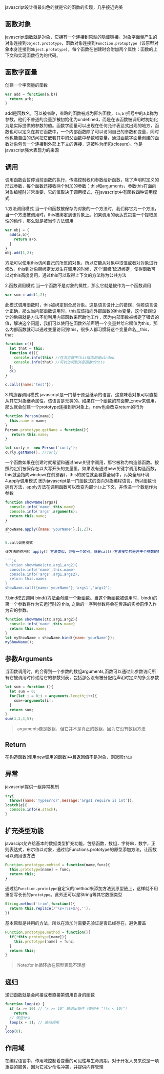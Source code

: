 javascript设计得最出色的就是它的函数的实现，几乎接近完美


## 函数对象
javascript函数就是对象，它拥有一个连接到原型的隐藏链接。对象字面量产生的对象连接到`Object.prototype`，函数对象连接到`Function.protoptype`（该原型对象本身连接到`Object.prototype`），每个函数在创建时会附加两个属性：函数的上下文和实现函数行为的代码。


## 函数字面量
创建一个字面量的函数
```js
var add = function(a,b){
  return a+b;
}

```
add是函数名，可以被省略，省略的函数被成为匿名函数，`(a,b)`括号中的a,b称为参数，他们不普通的变量那被初始化为undefined，而是在该函数被调用时初始化为是实际提供的参数的值。函数字面量可以出现在任何允许表达式出现的地方，函数也可以定义在其它函数中，一个内部函数除了可以访问自己的参数和变量，同时他也能自由的访问把它嵌套其中的父函数中参数和变量，通过函数字面量创建的函数对象包含一个连接到外部上下文的连接，这被称为闭包(closure)。他是javascript强大表现力的来源


## 调用
调用函数会暂停当前函数的执行，传递控制权和参数给新函数，除了声明时定义的形式参数，每个函数还接收两个附加的参数：this和arguments，参数this在面向对象编程时非常重要，它的值取决于调用模式，在javascript中有函数四种调用模式

1.方法调用模式
当一个和函数被保存为对象的一个方法时，我们称它为一个方法，当一个方法被调用时，this被绑定到该对象上。如果调用的表达式包含一个提取属性的动作，那么就是被当作方法调用
```js
var obj = {
  add(a,b){
    return a+b;
  }
}
obj.add(1,2);
```
方法可以使用this访问自己的所属的对象，所以它能从对象中取值或者对对象进行修改，this到对象额绑定发发生在调用的时候，这个‘超级’延迟绑定，使得函数可以对this高度复用，通过this可以取得上下文的方法称为公共方法

2.函数调用模式
当一个函数不是对象的属性，那么它就是被作为一个函数调用
```js
var sum = add(1,2);
```
此模式调用函数时，this被绑定到全局对象。这是语言设计上的错误，倘若语言设计正确，那么当内部函数调用时，this应该指向外部函数的this变量，这个错误设计的后果就是方法不能利用内部函数来帮助他工作，因为内部函数被绑定了错误的值，解决这个问题，我们可以使用在函数外部声明一个变量并给它赋值为this，那么内部函数就可以通过变量访问到this，很多人都习惯将这个变量命名__this，that
```js
function c(){
  let that = this;
  function d(){
    console.info(this) //在浏览器中this指向的是window
    console.info(that) //可以访问到外部函数的this
  };
  d()
}

c.call({name:'test'}); 
```
3.构造器调用模式
javascript是一门基于原型继承的语言，这意味着对象可以直接从其它对象继承属性，该语言是无类的。如果在一个函数的前面带上new来调用，那么就会创建一个prototype连接到新对象上，new也会改变return的行为
```js
function Person(name){
  this.name = name;
}
Person.prototype.getName = function(){
   return this.name;
}

let curly =  new Person('curly');
curly.getName(); //curly
```
一个函数如果在创建时就希望和通过new关键字调用，那它被称为构造器函数。按照约定们被保存在以大写开头的变量里，如果没有通过new关键字调用构造函数，this就会指向window(在浏览器)，this的属性就会暴露全局中，污染全局环境
4.apply调用模式
因为javascript是一门函数式的面向对象编程语言，所以函数也拥有方法，apply方法在调用函数可以改变内部`this`上下文，并传递一个数组作为参数
```js
function showName(args){
  console.info('name',this.name)
  console.info('args',arguments);
  return this.name;
}

showName.apply({name:'yourName'},[1,2]);
``

5.call调用模式

该方法的作用和 apply() 方法类似，只有一个区别，就是call()方法接受的是若干个参数的列表，而apply()方法接受的是一个包含多个参数的数组。

```js
function showName(ctx,arg1,arg2){
  console.info('name',this.name)
  console.info('args',arg1,args2);
  return this.name;
}
showName.call({name:'yourName'},'args1','args2');
```

7.bind模式调用
bind()方法会创建一个新函数。当这个新函数被调用时，bind()的第一个参数将作为它运行时的 this, 之后的一序列参数将会在传递的实参前传入作为它的参数。

```js
function showName(ctx,arg1,arg2){
  console.info('name',this.name)
  return this.name;
}
let myShowName = showName.bind({name:'yourName'});
myShowName();
```

## 参数Arguments
当函数调用时，的会得到一个参数的数组arguments,函数可以通过此参数访问所有它被调用时传递给它的参数列表，包括那么没有被分配给声明时定义的多余参数
```js
let sum = function (){
  let sum = 0;
  for(let i = 0;i < arguments.length;i++){
    sum+=arguments[i];
  }
  return sum;
}
sum(1,2,3,5);
```
> arguments像是数组，但它并不是真正的数组，因为它没有数组方法

## Return
在构造函数(使用new调用的函数)中且返回值不是对象，则返回`this`

## 异常
javascript提供一组异常机制
```js
try{
  throw({name:'TypeError',message:'args1 require is int'});
}catch(e){
  console.info(e.stack); 
}
```

## 扩充类型功能
javascipt允许给基本的数据类型扩充功能，包括函数，数组，字符串，数字，正则表达式，布尔值以对象，通过给Functions.prototype的原型添加方法，让函数可以调用该方法
```js
Function.prototype.mehtod = function(name,func){
  this.prototype[name] = func;
  return this;
} 
```
通过给`Function.prototype`自定义的method来添加方法到原型链上，这样就不用重复写长长的`prototype`。此外还可以是String等其它数据类型
```js
String.method('trim',function(){
  return this.replace(/^\s+|\s+$/g,'');
})
```
基本原型是共用的方法，所以在添加时需要先验证是否已经存在，避免覆盖

```js
Function.prototype.method = function(){
  if(!this.prototype[name]){
    this.prototype[name] = func;
  }
  return this;
}
```
>Note:for in循环放在原型表现不理想


## 递归
递归函数就是会间接或者直接第调用自身的函数

```js
function loop(x) {
  if (x >= 10) // "x >= 10" 是退出条件（等同于 "!(x < 10)"）
    return;
  // 做些什么
  loop(x + 1); // 递归调用
}
loop(0);
```


## 作用域
在编程语言中，作用域控制着变量的可见性与生命周期，对于开发人员来说是一项重要的服务，因为它减少命名冲突，并提供内存管理
```js


```